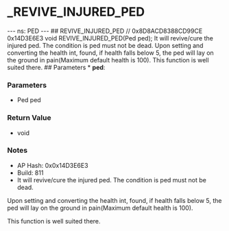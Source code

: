 # _REVIVE_INJURED_PED

--- ns: PED --- ## REVIVE_INJURED_PED  // 0x8D8ACD8388CD99CE 0x14D3E6E3 void REVIVE_INJURED_PED(Ped ped);  It will revive/cure the injured ped. The condition is ped must not be dead. Upon setting and converting the health int, found, if health falls below 5, the ped will lay on the ground in pain(Maximum default health is 100). This function is well suited there.  ## Parameters * **ped**:

### Parameters
* Ped ped

### Return Value
* void

### Notes
* AP Hash: 0x0x14D3E6E3
* Build: 811
* It will revive/cure the injured ped. The condition is ped must not be dead.

Upon setting and converting the health int, found, if health falls below 5, the ped will lay on the ground in pain(Maximum default health is 100).

This function is well suited there.

